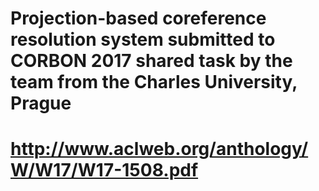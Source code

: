 # Projection-based coreference resolution system submitted to CORBON 2017 shared task by the team from the Charles University, Prague
# http://www.aclweb.org/anthology/W/W17/W17-1508.pdf
